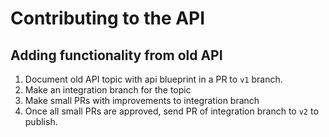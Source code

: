 # Contributing to the API

## Adding functionality from old API
 
1. Document old API topic with api blueprint in a PR to `v1` branch.
2. Make an integration branch for the topic 
3. Make small PRs with improvements to integration branch
4. Once all small PRs are approved, send PR of integration branch to `v2` to publish.